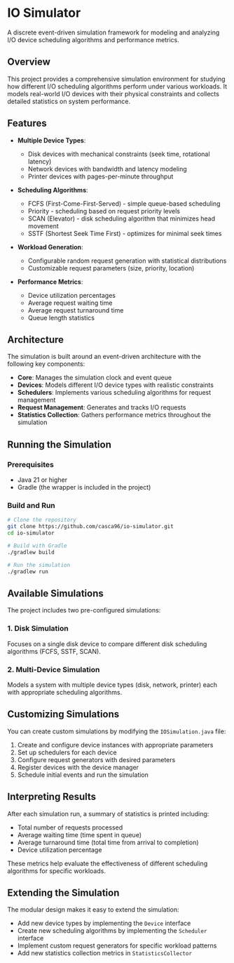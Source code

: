 # IO Simulator

A discrete event-driven simulation framework for modeling and analyzing I/O device scheduling algorithms and performance metrics.

## Overview

This project provides a comprehensive simulation environment for studying how different I/O scheduling algorithms perform under various workloads. It models real-world I/O devices with their physical constraints and collects detailed statistics on system performance.

## Features

- **Multiple Device Types**:
  - Disk devices with mechanical constraints (seek time, rotational latency)
  - Network devices with bandwidth and latency modeling
  - Printer devices with pages-per-minute throughput

- **Scheduling Algorithms**:
  - FCFS (First-Come-First-Served) - simple queue-based scheduling
  - Priority - scheduling based on request priority levels
  - SCAN (Elevator) - disk scheduling algorithm that minimizes head movement
  - SSTF (Shortest Seek Time First) - optimizes for minimal seek times

- **Workload Generation**:
  - Configurable random request generation with statistical distributions
  - Customizable request parameters (size, priority, location)

- **Performance Metrics**:
  - Device utilization percentages
  - Average request waiting time
  - Average request turnaround time
  - Queue length statistics

## Architecture

The simulation is built around an event-driven architecture with the following key components:

- **Core**: Manages the simulation clock and event queue
- **Devices**: Models different I/O device types with realistic constraints
- **Schedulers**: Implements various scheduling algorithms for request management
- **Request Management**: Generates and tracks I/O requests
- **Statistics Collection**: Gathers performance metrics throughout the simulation

## Running the Simulation

### Prerequisites
- Java 21 or higher
- Gradle (the wrapper is included in the project)

### Build and Run
```bash
# Clone the repository
git clone https://github.com/casca96/io-simulator.git
cd io-simulator

# Build with Gradle
./gradlew build

# Run the simulation
./gradlew run
```

## Available Simulations

The project includes two pre-configured simulations:

### 1. Disk Simulation
Focuses on a single disk device to compare different disk scheduling algorithms (FCFS, SSTF, SCAN).

### 2. Multi-Device Simulation
Models a system with multiple device types (disk, network, printer) each with appropriate scheduling algorithms.

## Customizing Simulations

You can create custom simulations by modifying the `IOSimulation.java` file:

1. Create and configure device instances with appropriate parameters
2. Set up schedulers for each device
3. Configure request generators with desired parameters
4. Register devices with the device manager
5. Schedule initial events and run the simulation

## Interpreting Results

After each simulation run, a summary of statistics is printed including:
- Total number of requests processed
- Average waiting time (time spent in queue)
- Average turnaround time (total time from arrival to completion)
- Device utilization percentage

These metrics help evaluate the effectiveness of different scheduling algorithms for specific workloads.

## Extending the Simulation

The modular design makes it easy to extend the simulation:

- Add new device types by implementing the `Device` interface
- Create new scheduling algorithms by implementing the `Scheduler` interface
- Implement custom request generators for specific workload patterns
- Add new statistics collection metrics in `StatisticsCollector`
